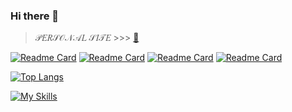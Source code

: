 ### Hi there 👋 

> 𝒫𝐸𝑅𝒮𝒪𝒩𝒜𝐿 𝒮𝐼𝒯𝐸 >>> [🦋](https://mjkey.ru/)

[![Readme Card](https://github-readme-stats.vercel.app/api/pin/?username=mjkey&repo=DonatonTimer&theme=radical&locale=ru&hide_border=true)](https://github.com/MjKey/DonatonTimer)
[![Readme Card](https://github-readme-stats.vercel.app/api/pin/?username=mjkey&repo=WBPalletExcel2PDF&theme=radical&locale=ru&hide_border=true)](https://github.com/mjkey/WBPalletExcel2PDF)
[![Readme Card](https://github-readme-stats.vercel.app/api/pin/?username=mjkey&repo=Sponger&theme=radical&locale=ru&hide_border=true)](https://github.com/mjkey/Sponger)
[![Readme Card](https://github-readme-stats.vercel.app/api/pin/?username=mjkey&repo=TwitchCounterPoints&theme=radical&locale=ru&hide_border=true)](https://github.com/mjkey/TwitchCounterPoints)


[![Top Langs](https://github-readme-stats.vercel.app/api/top-langs/?username=mjkey&theme=synthwave&locale=ru&hide_border=true&card_width=600px)](https://github.com/mjkey)

[![My Skills](https://skillicons.dev/icons?i=dart,js,html,css,jquery,php,py,git,ps,blender,codepen,bots,github,idea,vscode)](https://mjkey.ru/)

<!--
**MjKey/MjKey** is a ✨ _special_ ✨ repository because its `README.md` (this file) appears on your GitHub profile.

Here are some ideas to get you started:

- 🔭 I’m currently working on ...
- 🌱 I’m currently learning ...
- 👯 I’m looking to collaborate on ...
- 🤔 I’m looking for help with ...
- 💬 Ask me about ...
- 📫 How to reach me: ...
- 😄 Pronouns: ...
- ⚡ Fun fact: ...
-->
